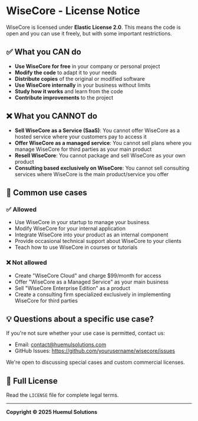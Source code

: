 # WiseCore - License Notice

WiseCore is licensed under **Elastic License 2.0**. This means the code is open and you can use it freely, but with some important restrictions.

## ✅ What you CAN do

- **Use WiseCore for free** in your company or personal project
- **Modify the code** to adapt it to your needs
- **Distribute copies** of the original or modified software
- **Use WiseCore internally** in your business without limits
- **Study how it works** and learn from the code
- **Contribute improvements** to the project

## ❌ What you CANNOT do

- **Sell WiseCore as a Service (SaaS)**: You cannot offer WiseCore as a hosted service where your customers pay to access it
- **Offer WiseCore as a managed service**: You cannot sell plans where you manage WiseCore for third parties as your main product
- **Resell WiseCore**: You cannot package and sell WiseCore as your own product
- **Consulting based exclusively on WiseCore**: You cannot sell consulting services where WiseCore is the main product/service you offer

## 🤔 Common use cases

### ✅ Allowed
- Use WiseCore in your startup to manage your business
- Modify WiseCore for your internal application
- Integrate WiseCore into your product as an internal component
- Provide occasional technical support about WiseCore to your clients
- Teach how to use WiseCore in courses or tutorials

### ❌ Not allowed
- Create "WiseCore Cloud" and charge $99/month for access
- Offer "WiseCore as a Managed Service" as your main business
- Sell "WiseCore Enterprise Edition" as a product
- Create a consulting firm specialized exclusively in implementing WiseCore for third parties

## 💡 Questions about a specific use case?

If you're not sure whether your use case is permitted, contact us:
- Email: contact@huemulsolutions.com
- GitHub Issues: https://github.com/yourusername/wisecore/issues

We're open to discussing special cases and custom commercial licenses.

## 📄 Full License

Read the `LICENSE` file for complete legal terms.

---

**Copyright © 2025 Huemul Solutions**
